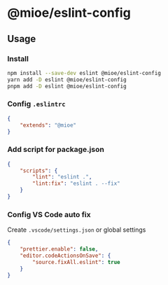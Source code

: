 # @mioe/eslint-config

## Usage

### Install
```bash
npm install --save-dev eslint @mioe/eslint-config
yarn add -D eslint @mioe/eslint-config
pnpm add -D eslint @mioe/eslint-config
```

### Config `.eslintrc`
```json
{
	"extends": "@mioe"
}
```

### Add script for package.json
```json
{
	"scripts": {
		"lint": "eslint .",
		"lint:fix": "eslint . --fix"
	}
}
```

### Config VS Code auto fix
Create `.vscode/settings.json` or global settings
```json
{
	"prettier.enable": false,
	"editor.codeActionsOnSave": {
		"source.fixAll.eslint": true
	}
}
```
